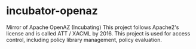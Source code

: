 # incubator-openaz
Mirror of Apache OpenAZ (Incubating)
This project follows Apache2's license and is called ATT / XACML by 2016.
This project is used for access control, including policy library management, policy evaluation.
